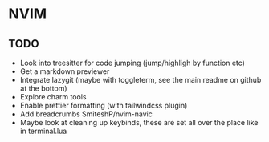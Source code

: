 # NVIM

## TODO
- Look into treesitter for code jumping (jump/highligh by function etc)
- Get a markdown previewer
- Integrate lazygit (maybe with toggleterm, see the main readme on github at the bottom)
- Explore charm tools
- Enable prettier formatting (with tailwindcss plugin)
- Add breadcrumbs SmiteshP/nvim-navic
- Maybe look at cleaning up keybinds, these are set all over the place like in terminal.lua
